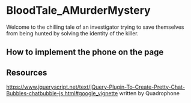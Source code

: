 # BloodTale_AMurderMystery
Welcome to the chilling tale of an investigator trying to save themselves from being hunted by solving the identity of the killer.

## How to implement the phone on the page
<!-- 1. Import the stylesheet jquery.chatbubble.min.css to stylize the chat bubbles.

1
<link rel="stylesheet" href="jquery.chatbubble.min.css">
2. Create an empty html list in which the chat bubbles should be placed.

1
<ul id="messages"></ul>
3. The plugin relies on the latest jQuery library (slim build is recommended) to work properly.

1
<script src="//code.jquery.com/jquery-3.1.1.slim.min.js"></script>
2
<script src="jquery.chatbubble.min.js"></script>
4. Initialize the plugin and define an array of text messages to display in the chat bubbles.

1
var messages = ['Message 1','Message 2','Message 3']
2
$('#messages').chatBubble({
3
  messages: messages
4
});
5. Specify the typing speed in words per minute.

1
$('#messages').chatBubble({
2
  messages: messages,
3
  typingSpeed: 40,
4
});
6. Set the delay between adding messages.

1
$('#messages').chatBubble({
2
  messages: messages,
3
  typingSpeed: 40,
4
  delay: 1000
5
}); -->









## Resources
https://www.jqueryscript.net/text/jQuery-Plugin-To-Create-Pretty-Chat-Bubbles-chatbubble-js.html#google_vignette
written by Quadrophone